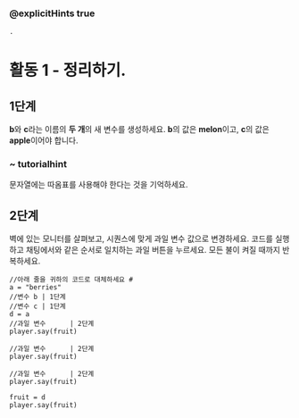### @explicitHints true

```python
.
```

# 활동 1 - 정리하기.

## 1단계
**b**와 **c**라는 이름의 **두 개**의 새 변수를 생성하세요. **b**의 값은 **melon**이고, **c**의 값은 **apple**이어야 합니다.
### ~ tutorialhint
문자열에는 따옴표를 사용해야 한다는 것을 기억하세요.

## 2단계
벽에 있는 모니터를 살펴보고, 시퀀스에 맞게 과일 변수 값으로 변경하세요.
코드를 실행하고 채팅에서와 같은 순서로 일치하는 과일 버튼을 누르세요. 모든 불이 켜질 때까지 반복하세요.

```template
//아래 줄을 귀하의 코드로 대체하세요 #
a = "berries"
//변수 b | 1단계  
//변수 c | 1단계  
d = a
//과일 변수      | 2단계  
player.say(fruit)

//과일 변수      | 2단계  
player.say(fruit)

//과일 변수      | 2단계  
player.say(fruit)

fruit = d
player.say(fruit)

```